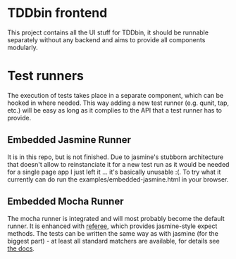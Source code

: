 # TDDbin frontend

This project contains all the UI stuff for TDDbin, it should be runnable separately
without any backend and aims to provide all components modularly.

# Test runners

The execution of tests takes place in a separate component, which can be hooked in
where needed.
This way adding a new test runner (e.g. qunit, tap, etc.) will be easy as long as it
complies to the API that a test runner has to provide.

## Embedded Jasmine Runner
It is in this repo, but is not finished.
Due to jasmine's stubborn architecture that doesn't allow to reinstanciate it for a new test run
as it would be needed for a single page app I just left it ... it's basically unusable :(.
To try what it currently can do run the examples/embedded-jasmine.html in your browser.

## Embedded Mocha Runner
The mocha runner is integrated and will most probably become the default runner.
It is enhanced with [referee](https://github.com/busterjs/referee), which provides jasmine-style expect methods.
The tests can be written the same way as with jasmine (for the biggest part) - at least
all standard matchers are available, for details see [the docs](http://docs.busterjs.org/en/latest/modules/referee/#expectations).

